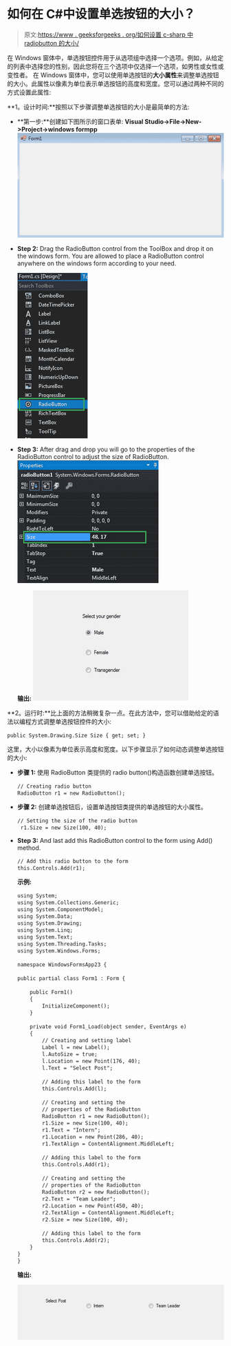 # 如何在 C#中设置单选按钮的大小？

> 原文:[https://www . geeksforgeeks . org/如何设置 c-sharp 中 radiobutton 的大小/](https://www.geeksforgeeks.org/how-to-set-the-size-of-the-radiobutton-in-c-sharp/)

在 Windows 窗体中，单选按钮控件用于从选项组中选择一个选项。例如，从给定的列表中选择您的性别，因此您将在三个选项中仅选择一个选项，如男性或女性或变性者。
在 Windows 窗体中，您可以使用单选按钮的**大小属性**来调整单选按钮的大小。此属性以像素为单位表示单选按钮的高度和宽度。您可以通过两种不同的方式设置此属性:

**1。设计时间:**按照以下步骤调整单选按钮的大小是最简单的方法:

*   **第一步:**创建如下图所示的窗口表单:
    **Visual Studio->File->New->Project->windows formpp**
    ![](img/f3cd3ae5c11eb68b3d10b5ab8eec9925.png)
*   **Step 2:** Drag the RadioButton control from the ToolBox and drop it on the windows form. You are allowed to place a RadioButton control anywhere on the windows form according to your need.

    ![](img/5d05648e0da6518e3390dc7c10caf3d7.png)

*   **Step 3:** After drag and drop you will go to the properties of the RadioButton control to adjust the size of RadioButton.
    ![](img/a01e6c1857548807481aa493271f00ef.png)

    **输出:**
    ![](img/ce8c7325bdadc328ba10397263a11953.png)

**2。运行时:**比上面的方法稍微复杂一点。在此方法中，您可以借助给定的语法以编程方式调整单选按钮控件的大小:

```
public System.Drawing.Size Size { get; set; }
```

这里，大小以像素为单位表示高度和宽度。以下步骤显示了如何动态调整单选按钮的大小:

*   **步骤 1:** 使用 RadioButton 类提供的 radio button()构造函数创建单选按钮。

    ```
    // Creating radio button
    RadioButton r1 = new RadioButton();

    ```

*   **步骤 2:** 创建单选按钮后，设置单选按钮类提供的单选按钮的大小属性。

    ```
    // Setting the size of the radio button
     r1.Size = new Size(100, 40);

    ```

*   **Step 3:** And last add this RadioButton control to the form using Add() method.

    ```
    // Add this radio button to the form
    this.Controls.Add(r1);

    ```

    **示例:**

    ```
    using System;
    using System.Collections.Generic;
    using System.ComponentModel;
    using System.Data;
    using System.Drawing;
    using System.Linq;
    using System.Text;
    using System.Threading.Tasks;
    using System.Windows.Forms;

    namespace WindowsFormsApp23 {

    public partial class Form1 : Form {

        public Form1()
        {
            InitializeComponent();
        }

        private void Form1_Load(object sender, EventArgs e)
        {
            // Creating and setting label
            Label l = new Label();
            l.AutoSize = true;
            l.Location = new Point(176, 40);
            l.Text = "Select Post";

            // Adding this label to the form
            this.Controls.Add(l);

            // Creating and setting the 
            // properties of the RadioButton
            RadioButton r1 = new RadioButton();
            r1.Size = new Size(100, 40);
            r1.Text = "Intern";
            r1.Location = new Point(286, 40);
            r1.TextAlign = ContentAlignment.MiddleLeft;

            // Adding this label to the form
            this.Controls.Add(r1);

            // Creating and setting the 
            // properties of the RadioButton
            RadioButton r2 = new RadioButton();
            r2.Text = "Team Leader";
            r2.Location = new Point(450, 40);
            r2.TextAlign = ContentAlignment.MiddleLeft;
            r2.Size = new Size(100, 40);

            // Adding this label to the form
            this.Controls.Add(r2);
        }
    }
    }
    ```

    **输出:**

    ![](img/18706d53a9253506994b1227abfe5fbe.png)
